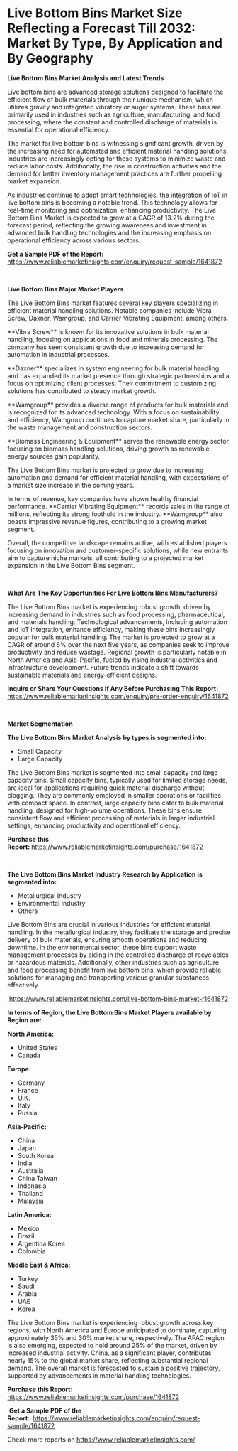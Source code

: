 <p><h1>Live Bottom Bins Market Size Reflecting a Forecast Till 2032: Market By Type, By Application and By Geography</h1></p><p><strong>Live Bottom Bins Market Analysis and Latest Trends</strong></p>
<p><p>Live bottom bins are advanced storage solutions designed to facilitate the efficient flow of bulk materials through their unique mechanism, which utilizes gravity and integrated vibratory or auger systems. These bins are primarily used in industries such as agriculture, manufacturing, and food processing, where the constant and controlled discharge of materials is essential for operational efficiency.</p><p>The market for live bottom bins is witnessing significant growth, driven by the increasing need for automated and efficient material handling solutions. Industries are increasingly opting for these systems to minimize waste and reduce labor costs. Additionally, the rise in construction activities and the demand for better inventory management practices are further propelling market expansion.</p><p>As industries continue to adopt smart technologies, the integration of IoT in live bottom bins is becoming a notable trend. This technology allows for real-time monitoring and optimization, enhancing productivity. The Live Bottom Bins Market is expected to grow at a CAGR of 13.2% during the forecast period, reflecting the growing awareness and investment in advanced bulk handling technologies and the increasing emphasis on operational efficiency across various sectors.</p></p>
<p><strong>Get a Sample PDF of the Report:&nbsp;</strong> <a href="https://www.reliablemarketinsights.com/enquiry/request-sample/1641872?utm_campaign=2771&utm_medium=2&utm_source=Github&utm_content=ia&utm_term=22022025&utm_id=live-bottom-bins">https://www.reliablemarketinsights.com/enquiry/request-sample/1641872</a></p>
<p>&nbsp;</p>
<p><strong>Live Bottom Bins Major Market Players</strong></p>
<p><p>The Live Bottom Bins market features several key players specializing in efficient material handling solutions. Notable companies include Vibra Screw, Daxner, Wamgroup, and Carrier Vibrating Equipment, among others. </p><p>**Vibra Screw** is known for its innovative solutions in bulk material handling, focusing on applications in food and minerals processing. The company has seen consistent growth due to increasing demand for automation in industrial processes. </p><p>**Daxner** specializes in system engineering for bulk material handling and has expanded its market presence through strategic partnerships and a focus on optimizing client processes. Their commitment to customizing solutions has contributed to steady market growth.</p><p>**Wamgroup** provides a diverse range of products for bulk materials and is recognized for its advanced technology. With a focus on sustainability and efficiency, Wamgroup continues to capture market share, particularly in the waste management and construction sectors.</p><p>**Biomass Engineering & Equipment** serves the renewable energy sector, focusing on biomass handling solutions, driving growth as renewable energy sources gain popularity.</p><p>The Live Bottom Bins market is projected to grow due to increasing automation and demand for efficient material handling, with expectations of a market size increase in the coming years.</p><p>In terms of revenue, key companies have shown healthy financial performance. **Carrier Vibrating Equipment** records sales in the range of millions, reflecting its strong foothold in the industry. **Wamgroup** also boasts impressive revenue figures, contributing to a growing market segment.</p><p>Overall, the competitive landscape remains active, with established players focusing on innovation and customer-specific solutions, while new entrants aim to capture niche markets, all contributing to a projected market expansion in the Live Bottom Bins segment.</p></p>
<p>&nbsp;</p>
<p><strong>What Are The Key Opportunities For Live Bottom Bins Manufacturers?</strong></p>
<p><p>The Live Bottom Bins market is experiencing robust growth, driven by increasing demand in industries such as food processing, pharmaceutical, and materials handling. Technological advancements, including automation and IoT integration, enhance efficiency, making these bins increasingly popular for bulk material handling. The market is projected to grow at a CAGR of around 6% over the next five years, as companies seek to improve productivity and reduce wastage. Regional growth is particularly notable in North America and Asia-Pacific, fueled by rising industrial activities and infrastructure development. Future trends indicate a shift towards sustainable materials and energy-efficient designs.</p></p>
<p><strong>Inquire or Share Your Questions If Any Before Purchasing This Report:</strong> <a href="https://www.reliablemarketinsights.com/enquiry/pre-order-enquiry/1641872?utm_campaign=2771&utm_medium=2&utm_source=Github&utm_content=ia&utm_term=22022025&utm_id=live-bottom-bins">https://www.reliablemarketinsights.com/enquiry/pre-order-enquiry/1641872</a></p>
<p>&nbsp;</p>
<p><strong>Market Segmentation</strong></p>
<p><strong>The Live Bottom Bins Market Analysis by types is segmented into:</strong></p>
<p><ul><li>Small Capacity</li><li>Large Capacity</li></ul></p>
<p><p>The Live Bottom Bins market is segmented into small capacity and large capacity bins. Small capacity bins, typically used for limited storage needs, are ideal for applications requiring quick material discharge without clogging. They are commonly employed in smaller operations or facilities with compact space. In contrast, large capacity bins cater to bulk material handling, designed for high-volume operations. These bins ensure consistent flow and efficient processing of materials in larger industrial settings, enhancing productivity and operational efficiency.</p></p>
<p><strong>Purchase this Report:&nbsp;</strong><a href="https://www.reliablemarketinsights.com/purchase/1641872?utm_campaign=2771&utm_medium=2&utm_source=Github&utm_content=ia&utm_term=22022025&utm_id=live-bottom-bins">https://www.reliablemarketinsights.com/purchase/1641872</a></p>
<p>&nbsp;</p>
<p><strong>The Live Bottom Bins Market Industry Research by Application is segmented into:</strong></p>
<p><ul><li>Metallurgical Industry</li><li>Environmental Industry</li><li>Others</li></ul></p>
<p><p>Live Bottom Bins are crucial in various industries for efficient material handling. In the metallurgical industry, they facilitate the storage and precise delivery of bulk materials, ensuring smooth operations and reducing downtime. In the environmental sector, these bins support waste management processes by aiding in the controlled discharge of recyclables or hazardous materials. Additionally, other industries such as agriculture and food processing benefit from live bottom bins, which provide reliable solutions for managing and transporting various granular substances effectively.</p></p>
<p><a href="https://www.reliablemarketinsights.com/live-bottom-bins-market-r1641872?utm_campaign=2771&utm_medium=2&utm_source=Github&utm_content=ia&utm_term=22022025&utm_id=live-bottom-bins">&nbsp;https://www.reliablemarketinsights.com/live-bottom-bins-market-r1641872</a></p>
<p><strong>In terms of Region, the Live Bottom Bins Market Players available by Region are:</strong></p>
<p>
    <p> <strong> North America: </strong>
        <ul>
            <li>United States</li>
            <li>Canada</li>
        </ul>
        </p> 
    <p> <strong> Europe: </strong>
        <ul>
            <li>Germany</li>
            <li>France</li>
            <li>U.K.</li>
            <li>Italy</li>
            <li>Russia</li>
        </ul>
        </p> 
    <p> <strong> Asia-Pacific: </strong>
        <ul>
            <li>China</li>
            <li>Japan</li>
            <li>South Korea</li>
            <li>India</li>
            <li>Australia</li>
            <li>China Taiwan</li>
            <li>Indonesia</li>
            <li>Thailand</li>
            <li>Malaysia</li>
        </ul>
        </p> 
    <p> <strong> Latin America: </strong>
        <ul>
            <li>Mexico</li>
            <li>Brazil</li>
            <li>Argentina Korea</li>
            <li>Colombia</li>
        </ul>
        </p> 
    <p> <strong> Middle East & Africa: </strong>
        <ul>
            <li>Turkey</li>
            <li>Saudi</li>
            <li>Arabia</li>
            <li>UAE</li>
            <li>Korea</li>
        </ul>
    </p>
    </p>
<p><p>The Live Bottom Bins market is experiencing robust growth across key regions, with North America and Europe anticipated to dominate, capturing approximately 35% and 30% market share, respectively. The APAC region is also emerging, expected to hold around 25% of the market, driven by increased industrial activity. China, as a significant player, contributes nearly 15% to the global market share, reflecting substantial regional demand. The overall market is forecasted to sustain a positive trajectory, supported by advancements in material handling technologies.</p></p>
<p><strong>Purchase this Report: </strong><a href="https://www.reliablemarketinsights.com/purchase/1641872?utm_campaign=2771&utm_medium=2&utm_source=Github&utm_content=ia&utm_term=22022025&utm_id=live-bottom-bins">https://www.reliablemarketinsights.com/purchase/1641872</a></p>
<p>&nbsp;<strong>Get a Sample PDF of the Report:&nbsp;&nbsp;</strong><a href="https://www.reliablemarketinsights.com/enquiry/request-sample/1641872?utm_campaign=2771&utm_medium=2&utm_source=Github&utm_content=ia&utm_term=22022025&utm_id=live-bottom-bins">https://www.reliablemarketinsights.com/enquiry/request-sample/1641872</a></p>
<p><strong></strong></p>
<p>Check more reports on <a href="https://www.reliablemarketinsights.com/?utm_campaign=2771&utm_medium=2&utm_source=Github&utm_content=ia&utm_term=22022025&utm_id=live-bottom-bins">https://www.reliablemarketinsights.com/</a></p>